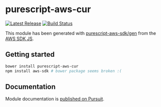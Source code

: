 # purescript-aws-cur

[![Latest Release](https://pursuit.purescript.org/packages/purescript-aws-cur/badge)](https://pursuit.purescript.org/packages/purescript-aws-cur)
[![Build Status](https://app.wercker.com/status/5909b9e96d1080804b17a28f72f87b6b/s/master)](https://app.wercker.com/project/byKey/5909b9e96d1080804b17a28f72f87b6b)

This module has been generated with [purescript-aws-sdk/gen](https://github.com/purescript-aws-sdk/gen) from the [AWS SDK JS](https://github.com/aws/aws-sdk-js).

## Getting started

```sh
bower install purescript-aws-cur
npm install aws-sdk # bower package seems broken :(
```

## Documentation

Module documentation is [published on Pursuit](http://pursuit.purescript.org/packages/purescript-aws-cur).
